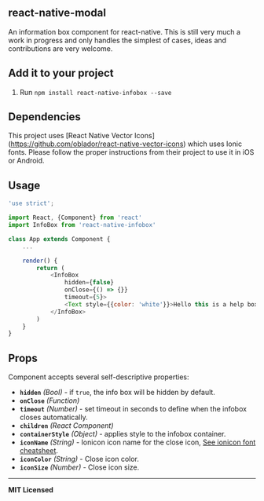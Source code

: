 ## react-native-modal

An information box component for react-native. This is still very much a work
in progress and only handles the simplest of cases, ideas and
contributions are very welcome.


## Add it to your project
1. Run `npm install react-native-infobox --save`

## Dependencies
This project uses [React Native Vector Icons] (https://github.com/oblador/react-native-vector-icons) which uses Ionic fonts. Please follow the proper instructions from their project to use it in iOS or Android.

## Usage
```javascript
'use strict';

import React, {Component} from 'react'
import InfoBox from 'react-native-infobox'

class App extends Component {
	...

	render() {
		return (
			<InfoBox
				hidden={false}
				onClose={() => {}}
				timeout={5}>
				<Text style={{color: 'white'}}>Hello this is a help box.</Text>
			</InfoBox>
		)
	}
}
```

## Props
Component accepts several self-descriptive properties:

- **`hidden`** _(Bool)_ - if `true`, the info box will be hidden by default.
- **`onClose`** _(Function)_
- **`timeout`** _(Number)_ - set timeout in seconds to define when the infobox closes automatically.
- **`children`** _(React Component)_
- **`containerStyle`** _(Object)_ - applies style to the infobox container.
- **`iconName`** _(String)_ - Ionicon icon name for the close icon, [See ionicon font cheatsheet](https://cdn.rawgit.com/driftyco/ionicons/3.0/cheatsheet.html).
- **`iconColor`** _(String)_ - Close icon color.
- **`iconSize`** _(Number)_ - Close icon size.

---

**MIT Licensed**
